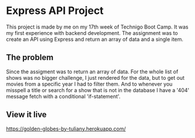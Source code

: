 # Express API Project

This project is made by me on my 17th week of Technigo Boot Camp. 
It was my first experience with backend development.
The assignment was to create an API using Express and return an array of data and a single item. 

## The problem
Since the assigment was to return an array of data. For the whole list of shows was no bigger challenge, I just rendered for the data,  but to get out movies from a specific year I had to filter them. 
And to whenever you misspell a title or search for a show that is not in the database I have a '404' message fetch with a conditional 'if-statement'. 


## View it live

https://golden-globes-by-tuliany.herokuapp.com/
